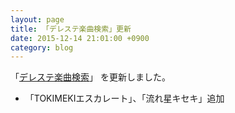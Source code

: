 ```yaml
---
layout: page
title: 「デレステ楽曲検索」更新
date: 2015-12-14 21:01:00 +0900
category: blog
---
```

「<a href="/imas/sl-stage-songs-search/">デレステ楽曲検索</a>」
を更新しました。

- 「TOKIMEKIエスカレート」、「流れ星キセキ」追加
